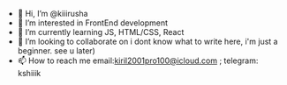 - 👋 Hi, I’m @kiiirusha
- 👀 I’m interested in FrontEnd development  
- 🌱 I’m currently learning JS, HTML/CSS, React
- 💞️ I’m looking to collaborate on i dont know what to write here, i'm just a beginner. see u later)
- 📫 How to reach me email:kiril2001pro100@icloud.com ; telegram: kshiiik

<!---
kiiirusha/kiiirusha is a ✨ special ✨ repository because its `README.md` (this file) appears on your GitHub profile.
You can click the Preview link to take a look at your changes.
--->
